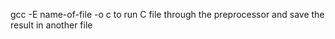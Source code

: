 gcc -E name-of-file -o c to run C file through the preprocessor and save the result in another file

